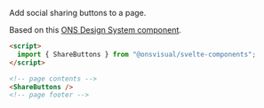 Add social sharing buttons to a page.

Based on this [ONS Design System component](https://service-manual.ons.gov.uk/design-system/components/share-page).

<!-- prettier-ignore -->
```html
<script>
  import { ShareButtons } from "@onsvisual/svelte-components";
</script>

<!-- page contents -->
<ShareButtons />
<!-- page footer -->
```
